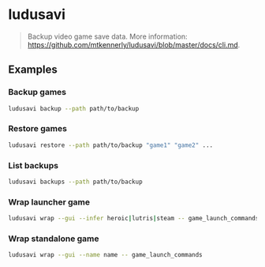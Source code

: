 # ludusavi

> Backup video game save data. More information: <https://github.com/mtkennerly/ludusavi/blob/master/docs/cli.md>.

## Examples

### Backup games

```bash
ludusavi backup --path path/to/backup
```

### Restore games

```bash
ludusavi restore --path path/to/backup "game1" "game2" ...
```

### List backups

```bash
ludusavi backups --path path/to/backup
```

### Wrap launcher game

```bash
ludusavi wrap --gui --infer heroic|lutris|steam -- game_launch_commands
```

### Wrap standalone game

```bash
ludusavi wrap --gui --name name -- game_launch_commands
```
